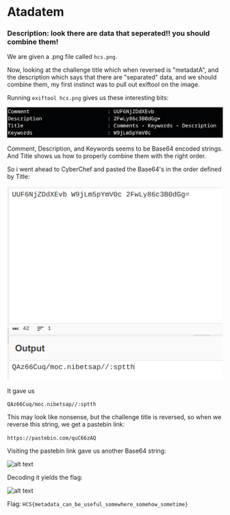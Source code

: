 # Atadatem
### Description: look there are data that seperated!! you should combine them!

We are given a .png file called ```hcs.png```.

Now, looking at the challenge title which when reversed is "metadatA", and the description which says that there are "separated" data, and we should combine them, my first instinct was to pull out exiftool on the image.

Running ```exiftool hcs.png``` gives us these interesting bits:

![alt text](image.png)

Comment, Description, and Keywords seems to be Base64 encoded strings. And Title shows us how to properly combine them with the right order. 

So i went ahead to CyberChef and pasted the Base64's in the order defined by Title:

![alt text](image-1.png)

It gave us 
```
QAz66Cuq/moc.nibetsap//:sptth
```

This may look like nonsense, but the challenge title is reversed, so when we reverse this string, we get a pastebin link:

```https://pastebin.com/quC66zAQ```

Visiting the pastebin link gave us another Base64 string:

![alt text](image-2.png)

Decoding it yields the flag:

![alt text](image-3.png)

Flag: ```HCS{metadata_can_be_useful_somewhere_somehow_sometime}```